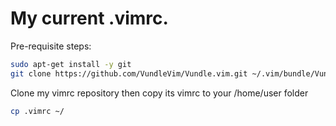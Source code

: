 # My current .vimrc.

Pre-requisite steps:
``` sh
sudo apt-get install -y git
git clone https://github.com/VundleVim/Vundle.vim.git ~/.vim/bundle/Vundle.vim
```

Clone my vimrc repository then copy its vimrc to your /home/user folder
``` sh
cp .vimrc ~/
```
